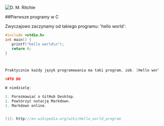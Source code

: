 ![D. M. Ritchie](http://pl.wikipedia.org/wiki/Plik:Dennis_MacAlistair_Ritchie.jpg)


##Pierwsze programy w C

Zwyczajowo zaczynamy od takiego programu: 
'hello world':


``` C
#include <stdio.h>
int main() {
   printf("hello world\n");
   return 0;
}



Praktycznie każdy język programowania ma taki program, zob. [Hello world program][1].

##TO DO

W niedzielę:

1. Porozmawiać o GitHub Desktop.
1. Powtórzyć notację Markdown.
1. Markdown online.


[1]: http://en.wikipedia.org/wiki/Hello_world_program
